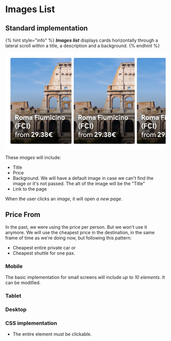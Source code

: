 # Images List

## Standard implementation

{% hint style="info" %}
_**Images list**_ displays cards horizontally through a lateral scroll within a title, a description and a background.
{% endhint %}

![Images list component](../.gitbook/assets/imageslist%20%281%29.png)

These _images_ will include:

* Title
* Price
* Background. We will have a default image in case we can't find the image or it's not passed. The alt of the image will be the "Title"
* Link to the page

When the user clicks an _image_, it will open _a new page_.

## Price From

In the past, we were using the price per person. But we won't use it anymore. We will use the cheapest price in the destination, in the same frame of time as we're doing now, but following this pattern:

* Cheapest entire private car or
* Cheapest shuttle for one pax.

### Mobile

The basic implementation for small screens will include _up to 10 elements_. It can be modified.

### Tablet

### Desktop

### CSS implementation

* The entire element must be clickable.

